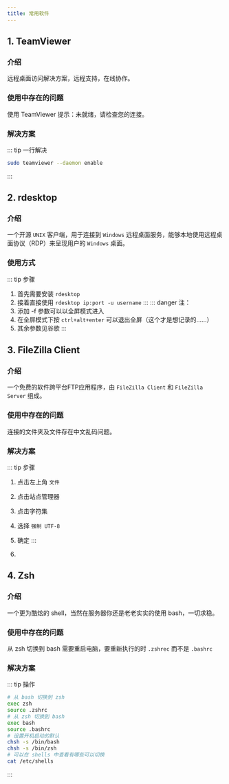 ```yaml
---
title: 常用软件
---
```


## 1. TeamViewer

### 介绍

远程桌面访问解决方案，远程支持，在线协作。

### 使用中存在的问题

使用 TeamViewer 提示：未就绪，请检查您的连接。

### 解决方案

::: tip 一行解决
```sh
sudo teamviewer --daemon enable
```
:::

## 2. rdesktop

### 介绍

一个开源 `UNIX` 客户端，用于连接到 `Windows` 远程桌面服务，能够本地使用远程桌面协议（RDP）来呈现用户的 `Windows` 桌面。

### 使用方式

::: tip 步骤
1. 首先需要安装 `rdesktop`
2. 接着直接使用 `rdesktop ip:port -u username`
:::
::: danger 注：
1. 添加 -f 参数可以以全屏模式进入
2. 在全屏模式下按 `ctrl+alt+enter` 可以退出全屏（这个才是想记录的……）
3. 其余参数见谷歌
:::

## 3. FileZilla Client

### 介绍

一个免费的软件跨平台FTP应用程序，由 `FileZilla Client` 和 `FileZilla Server` 组成。

### 使用中存在的问题

连接的文件夹及文件存在中文乱码问题。

### 解决方案

::: tip 步骤
1. 点击左上角 `文件`
2. 点击站点管理器
3. 点击字符集
4. 选择 `强制 UTF-8`
5. 确定
:::

1. 

## 4. Zsh

### 介绍

一个更为酷炫的 shell，当然在服务器你还是老老实实的使用 bash，一切求稳。

### 使用中存在的问题

从 zsh 切换到 bash 需要重启电脑，要重新执行的时 `.zshrec` 而不是 `.bashrc`

### 解决方案

::: tip 操作

```bash
# 从 bash 切换到 zsh
exec zsh
source .zshrc
# 从 zsh 切换到 bash
exec bash
source .bashrc
# 设置开机启动的默认
chsh -s /bin/bash
chsh -s /bin/zsh
# 可以在 shells 中查看有哪些可以切换
cat /etc/shells
```

:::

